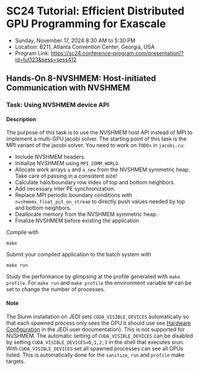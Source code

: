 # SC24 Tutorial: Efficient Distributed GPU Programming for Exascale

-   Sunday, November 17, 2024 8:30 AM to 5:30 PM
-   Location: B211, Atlanta Convention Center, Georgia, USA
-   Program Link:
    https://sc24.conference-program.com/presentation/?id=tut123&sess=sess412
## Hands-On 8-NVSHMEM: Host-initiated Communication with NVSHMEM

### Task: Using NVSHMEM device API

#### Description

The purpose of this task is to use the NVSHMEM host API instead of MPI to implement a multi-GPU jacobi solver. The starting point of this task is the MPI variant of the jacobi solver. You need to work on `TODOs` in `jacobi.cu`:

- Include NVSHMEM headers.
- Initialize NVSHMEM using `MPI_COMM_WORLD`.
- Allocate work arrays `a` and `a_new` from the NVSHMEM symmetric heap. Take care of passing in a consistent size!
- Calculate halo/boundary row index of top and bottom neighbors.
- Add necessary inter PE synchronization.
- Replace MPI periodic boundary conditions with `nvshmemx_float_put_on_stream` to directly push values needed by top and bottom neighbors.
- Deallocate memory from the NVSHMEM symmetric heap.
- Finalize NVSHMEM before existing the application

Compile with

``` {.bash}
make
```

Submit your compiled application to the batch system with

``` {.bash}
make run
```

Study the performance by glimpsing at the profile generated with
`make profile`. For `make run` and `make profile` the environment variable `NP` can be set to change the number of processes.

#### Note

The Slurm installation on JEDI sets `CUDA_VISIBLE_DEVICES` automatically so that each spawned process only sees the GPU it should use see [Hardware Configuration](https://apps.fz-juelich.de/jsc/hps/jedi/configuration.html#hardware-configuration) in the JEDI user documentation). This is not supported for NVSHMEM. The automatic setting of `CUDA_VISIBLE_DEVICES` can be disabled by setting `CUDA_VISIBLE_DEVICES=0,1,2,3` in the shell that executes srun. With `CUDA_VISIBLE_DEVICES` set all spawned processes can see all GPUs listed. This is automatically done for the `sanitize`, `run` and `profile` make targets.

